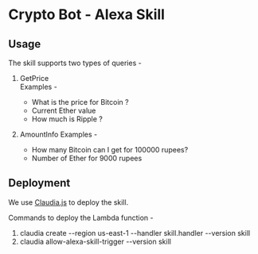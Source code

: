 Crypto Bot - Alexa Skill
========================

## Usage

The skill supports two types of queries - 

1. GetPrice   
   Examples -  
    * What is the price for Bitcoin ?
    * Current  Ether value
    * How much is Ripple ?

2. AmountInfo
   Examples -  
    * How many Bitcoin can I get for 100000 rupees?
    * Number of Ether for 9000 rupees

## Deployment

We use [Claudia.js](https://claudiajs.com/) to deploy the skill.

Commands to deploy the Lambda function -  

1. claudia create --region us-east-1 --handler skill.handler --version skill
2. claudia allow-alexa-skill-trigger --version skill